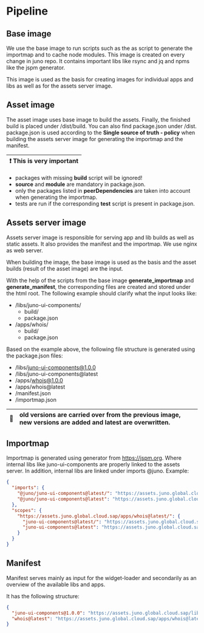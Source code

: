 # Pipeline

## Base image

We use the base image to run scripts such as the as script to generate the importmap and to cache node modules. This image is created on every change in juno repo. It contains important libs like rsync and jq and npms like the jspm generator.

This image is used as the basis for creating images for individual apps and libs as well as for the assets server image.

## Asset image

The asset image uses base image to build the assets. Finally, the finished build is placed under /dist/build. You can also find package.json under /dist. package.json is used according to the **Single source of truth - policy** when building the assets server image for generating the importmap and the manifest.

| :exclamation: This is very important |
| ------------------------------------ |

- packages with missing **build** script will be ignored!
- **source** and **module** are mandatory in package.json.
- only the packages listed in **peerDependencies** are taken into account when generating the importmap.
- tests are run if the corresponding **test** script is present in package.json.

## Assets server image

Assets server image is responsible for serving app and lib builds as well as static assets. It also provides the manifest and the importmap. We use nginx as web server.

When building the image, the base image is used as the basis and the asset builds (result of the asset image) are the input.

With the help of the scripts from the base image **generate_importmap** and **generate_manifest**, the corresponding files are created and stored under the html root. The following example should clarify what the input looks like:

- /libs/juno-ui-components/
  - build/
  - package.json
- /apps/whois/
  - build/
  - package.json

Based on the example above, the following file structure is generated using the package.json files:

- /libs/juno-ui-components@1.0.0
- /libs/juno-ui-components@latest
- /apps/whois@1.0.0
- /apps/whois@latest
- /manifest.json
- /importmap.json

| :memo: | old versions are carried over from the previous image, new versions are added and latest are overwritten. |
| ------ | :-------------------------------------------------------------------------------------------------------- |

## Importmap

Importmap is generated using generator from https://jspm.org. Where internal libs like juno-ui-components are properly linked to the assets server. In addition, internal libs are linked under imports @juno. Example:

```json
{
  "imports": {
    "@juno/juno-ui-components@latest/": "https://assets.juno.global.cloud.sap/libs/juno-ui-components@latest/build/",
    "@juno/juno-ui-components@latest": "https://assets.juno.global.cloud.sap/libs/juno-ui-components@latest/build/index.js"
  },
  "scopes": {
    "https://assets.juno.global.cloud.sap/apps/whois@latest/": {
      "juno-ui-components@latest/": "https://assets.juno.global.cloud.sap/libs/juno-ui-components@latest/build/",
      "juno-ui-components@latest": "https://assets.juno.global.cloud.sap/libs/juno-ui-components@latest/build/index.js"
    }
  }
}
```

## Manifest

Manifest serves mainly as input for the widget-loader and secondarily as an overview of the available libs and apps.

It has the following structure:

```json
{
  "juno-ui-components@1.0.0": "https://assets.juno.global.cloud.sap/libs/juno-ui-components@1.0.0/build/index.js",
  "whois@latest": "https://assets.juno.global.cloud.sap/apps/whois@latest/build/index.js"
}
```
